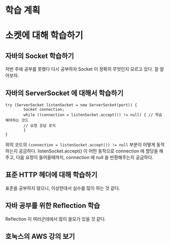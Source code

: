 # 학습 계획

# 소켓에 대해 학습하기

## 자바의 Socket 학습하기 

저번 주에 공부를 못했다 다시 공부하자
Socket 이 정확히 무엇인지 모르고 있다. 잘 알아보자.

## 자바의 ServerSocket 에 대해서 학습하기

```text
try (ServerSocket listenSocket = new ServerSocket(port)) {
        Socket connection;
        while ((connection = listenSocket.accept()) != null) { // 학습해야하는 코드
        // 요청 응답 로직
        }
}
```
위의 코드의 `(connection = listenSocket.accept()) != null` 부분이 어떻게 동작하는지 궁금하다.
listenSocket.accept() 이 어떤 동작으로 connection 에 할당을 해주고, 다음 요청이 들어올때까지, connection 에 null 을 반환해주는지 궁금하다.


## 표준 HTTP 헤더에 대해 학습하기

표준을 공부하지 않으니, 이상한데서 실수를 많이 하는 것 같다.

## 자바 공부를 위한 Reflection 학습

Reflection 이 여러군데에서 많이 쓸모가 있을 것 같다.

## 호눅스의 AWS 강의 보기
